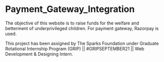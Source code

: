 # Payment_Gateway_Integration

The objective of this website is to raise funds for the welfare and betterment of underprivileged children. For payment gateway, Razorpay is used.

This project has been assigned by The Sparks Foundation under Graduate Rotational Internship Program (GRIP) || #GRIPSEPTEMBER21 || Web Development & Designing Intern.
